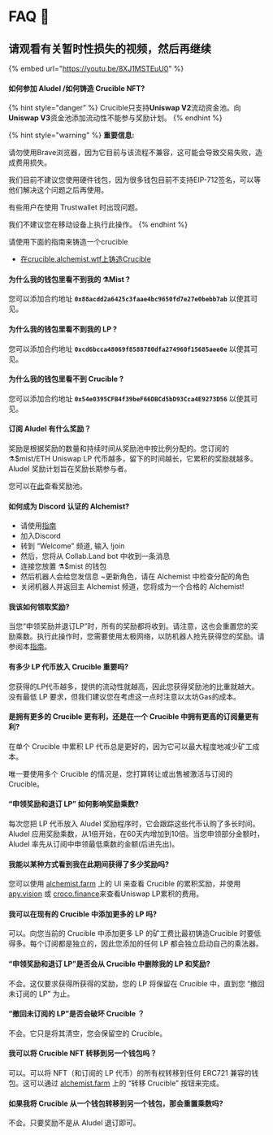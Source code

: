 # FAQ 📖

## **请观看有关暂时性损失的视频，然后再继续**

{% embed url="https://youtu.be/8XJ1MSTEuU0" %}

#### **如何参加 Aludel /如何铸造 Crucible NFT?**

{% hint style="danger" %}
Crucible只支持**Uniswap V2**流动资金池。向**Uniswap V3**资金池添加流动性不能参与奖励计划。
{% endhint %}

{% hint style="warning" %}
**重要信息:**

请勿使用Brave浏览器，因为它目前与该流程不兼容，这可能会导致交易失败，造成费用损失。

我们目前不建议您使用硬件钱包，因为很多钱包目前不支持EIP-712签名，可以等他们解决这个问题之后再使用。

有些用户在使用 Trustwallet 时出现问题。

我们不建议您在移动设备上执行此操作。
{% endhint %}

请使用下面的指南来铸造一个crucible

* [在crucible.alchemist.wtf上铸造Crucible](guides-crucible.alchemist.wtf/)

#### **为什么我的钱包里看不到我的 ⚗️Mist ?**

您可以添加合约地址 **`0x88acdd2a6425c3faae4bc9650fd7e27e0bebb7ab`** 以使其可见。

#### **为什么我的钱包里看不到我的 LP ?**

您可以添加合约地址 **`0xcd6bcca48069f8588780dfa274960f15685aee0e`** 以使其可见。

#### **为什么我的钱包里看不到 Crucible ?**

您可以添加合约地址 **`0x54e0395CFB4f39beF66DBCd5bD93Cca4E9273D56`** 以使其可见。

#### **订阅 Aludel 有什么奖励？**

奖励是根据奖励的数量和持续时间从奖励池中按比例分配的。您订阅的⚗️$mist/ETH Uniswap LP 代币越多，留下的时间越长，它累积的奖励就越多。 Aludel 奖励计划旨在奖励长期参与者。

您可以在[此](https://etherscan.io/address/0x04108d6e9a51bec5170f8fd953a156cf754ba541)查看奖励池。

#### **如何成为 Discord 认证的 Alchemist?**

* 请使用[指南](how-to-become-a-certified-alchemist-on-discord.md)
* 加入Discord
* 转到 “Welcome” 频道, 输入 !join
* 然后，您将从 Collab.Land bot 中收到一条消息
* 连接您放置 ⚗️$mist 的钱包
* 然后机器人会给您发信息 ~更新角色，请在 Alchemist 中检查分配的角色
* 关闭机器人并返回主 Alchemist 频道，您将成为一个合格的 Alchemist!

#### **我该如何领取奖励?**

当您“申领奖励并退订LP”时，所有的奖励都将收到。请注意，这也会重置您的奖励乘数。执行此操作时，您需要使用太极网络，以防机器人抢先获得您的奖励。请参阅本[指南](https://hackmd.io/@alchemistcoin/B1fqdbTUd)。

#### **有多少 LP 代币放入 Crucible 重要吗?**

您获得的LP代币越多，提供的流动性就越高，因此您获得奖励池的比重就越大。没有最低 LP 要求，但我们建议您在考虑这一点时注意以太坊Gas的成本。

#### **是拥有更多的 Crucible 更有利，还是在一个 Crucible 中拥有更高的订阅量更有利?**

在单个 Crucible 中累积 LP 代币总是更好的，因为它可以最大程度地减少矿工成本。

唯一要使用多个 Crucible 的情况是，您打算转让或出售被激活与订阅的 Crucible。

#### **“申领奖励和退订 LP” 如何影响奖励乘数?**

每次您把 LP 代币放入 Aludel 奖励程序时，它会跟踪这些代币认购了多长时间。 Aludel 应用奖励乘数，从1倍开始，在60天内增加到10倍。当您申领部分金额时，Aludel 率先从订阅中申领最低乘数的金额\(后进先出\)。

#### **我能以某种方式看到我在此期间获得了多少奖励吗?**

您可以使用 [alchemist.farm](https://alchemist.farm) 上的 UI 来查看 Crucible 的累积奖励，并使用 [apy.vision](https://apy.vision/) 或 [croco.finance](https://croco.finance/)来查看Uniswap LP累积的费用。

#### **我可以在现有的 Crucible 中添加更多的 LP 吗?**

可以。向您当前的 Crucible 中添加更多 LP 的矿工费比最初铸造Crucible 时要低得多。每个订阅都是独立的，因此您添加的任何 LP 都会独立启动自己的乘法器。

#### **“申领奖励和退订 LP”是否会从 Crucible 中删除我的 LP 和奖励?**

不会。这仅要求获得所获得的奖励，您的 LP 将保留在 Crucible 中，直到您 “撤回未订阅的 LP” 为止。

#### **“撤回未订阅的 LP”是否会破坏 Crucible ？**

不会。它只是将其清空，您会保留空的 Crucible。

#### **我可以将 Crucible NFT 转移到另一个钱包吗？**

可以。可以将 NFT（和订阅的 LP 代币）的所有权转移到任何 ERC721 兼容的钱包。这可以通过 [alchemist.farm](https://alchemist.farm/) 上的 “转移 Crucible” 按钮来完成。

#### **如果我将 Crucible 从一个钱包转移到另一个钱包，那会重置乘数吗?**

不会。只要奖励不是从 Aludel 退订即可。

